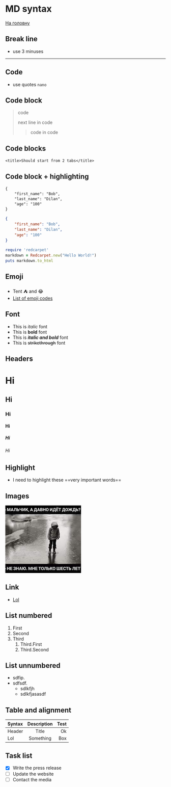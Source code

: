 # MD syntax
[На головну](../README.md)


## Break line
* use 3 minuses
---


## Code
* use quotes `nano`


## Code block
> code
> 
> next line in code
>> code in code


## Code blocks
    <title>Should start from 2 tabs</title>

## Code block + highlighting
```
{
    "first_name": "Bob",
    "last_name": "Dilan",
    "age": "100"
}
```
```json
{
    "first_name": "Bob",
    "last_name": "Dilan",
    "age": "100"
}
```
```ruby
require 'redcarpet'
markdown = Redcarpet.new("Hello World!")
puts markdown.to_html
```


## Emoji
* Tent :tent: and :joy:
* [List of emoji codes](https://gist.github.com/rxaviers/7360908)


## Font
* This is *italic* font
* This is **bold** font 
* This is ***italic and bold*** font
* This is ~~strikethrough~~ font


## Headers
# Hi
## Hi
### Hi
#### Hi
##### Hi
###### Hi


## Highlight
* I need to highlight these ==very important words==


## Images
![title of image](../assets/image001.jpg)


## Link
* [Lol](https://google.com)


## List numbered
1. First
2. Second
3. Third
    1. Third.First
    2. Third.Second


## List unnumbered
- sdfip.
- sdfsdf.
  - sdlkfjh
  - sdlkfjasasdf


## Table and alignment
| Syntax | Description | Test |
|:-------|:-----------:|-----:|
| Header |    Title    |   Ok |
| Lol    |  Something  |  Box |


## Task list
- [x] Write the press release
- [ ] Update the website
- [ ] Contact the media
